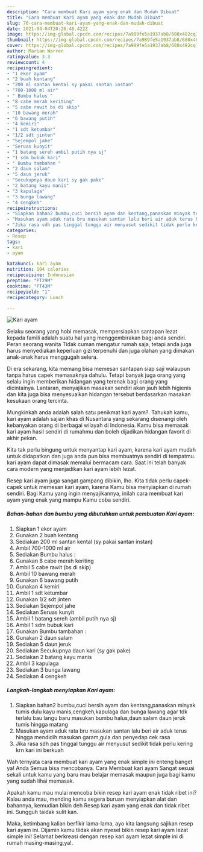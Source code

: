 ```yaml
---
description: "Cara membuat Kari ayam yang enak dan Mudah Dibuat"
title: "Cara membuat Kari ayam yang enak dan Mudah Dibuat"
slug: 76-cara-membuat-kari-ayam-yang-enak-dan-mudah-dibuat
date: 2021-04-04T20:26:46.422Z
image: https://img-global.cpcdn.com/recipes/7a989fe5a1937ab8/680x482cq70/kari-ayam-foto-resep-utama.jpg
thumbnail: https://img-global.cpcdn.com/recipes/7a989fe5a1937ab8/680x482cq70/kari-ayam-foto-resep-utama.jpg
cover: https://img-global.cpcdn.com/recipes/7a989fe5a1937ab8/680x482cq70/kari-ayam-foto-resep-utama.jpg
author: Marian Warren
ratingvalue: 3.3
reviewcount: 4
recipeingredient:
- "1 ekor ayam"
- "2 buah kentang"
- "200 ml santan kental sy pakai santan instan"
- "700-1000 ml air"
- " Bumbu halus "
- "8 cabe merah keriting"
- "5 cabe rawit bs di skip"
- "10 bawang merah"
- "6 bawang putih"
- "4 kemiri"
- "1 sdt ketumbar"
- "1/2 sdt jinten"
- "Sejempol jahe"
- "Seruas kunyit"
- "1 batang sereh ambil putih nya sj"
- "1 sdm bubuk kari"
- " Bumbu tambahan "
- "2 daun salam"
- "5 daun jeruk"
- "Secukupnya daun kari sy gak pake"
- "2 batang kayu manis"
- "3 kapulaga"
- "3 bunga lawang"
- "4 cengkeh"
recipeinstructions:
- "Siapkan bahan2 bumbu,cuci bersih ayam dan kentang,panaskan minyak tumis dulu kayu manis,cengkeh,kapulaga dan bunga lawang agar tdk terlalu bau langu baru masukan bumbu halus,daun salam daun jeruk tumis hingga matang"
- "Masukan ayam aduk rata bru masukan santan lalu beri air aduk terus hingga mendidih masukan garam,gula dan penyedap cek rasa"
- "Jika rasa sdh pas tinggal tunggu air menyusut sedikit tidak perlu kering krn kari ini berkuah"
categories:
- Resep
tags:
- kari
- ayam

katakunci: kari ayam 
nutrition: 104 calories
recipecuisine: Indonesian
preptime: "PT29M"
cooktime: "PT43M"
recipeyield: "1"
recipecategory: Lunch

---
```



![Kari ayam](https://img-global.cpcdn.com/recipes/7a989fe5a1937ab8/680x482cq70/kari-ayam-foto-resep-utama.jpg)

Selaku seorang yang hobi memasak, mempersiapkan santapan lezat kepada famili adalah suatu hal yang menggembirakan bagi anda sendiri. Peran seorang  wanita Tidak cuman mengatur rumah saja, tetapi anda juga harus menyediakan keperluan gizi terpenuhi dan juga olahan yang dimakan anak-anak harus menggugah selera.

Di era  sekarang, kita memang bisa memesan santapan siap saji walaupun tanpa harus capek memasaknya dahulu. Tetapi banyak juga orang yang selalu ingin memberikan hidangan yang terenak bagi orang yang dicintainya. Lantaran, menyajikan masakan sendiri akan jauh lebih higienis dan kita juga bisa menyesuaikan hidangan tersebut berdasarkan masakan kesukaan orang tercinta. 



Mungkinkah anda adalah salah satu penikmat kari ayam?. Tahukah kamu, kari ayam adalah sajian khas di Nusantara yang sekarang disenangi oleh kebanyakan orang di berbagai wilayah di Indonesia. Kamu bisa memasak kari ayam hasil sendiri di rumahmu dan boleh dijadikan hidangan favorit di akhir pekan.

Kita tak perlu bingung untuk menyantap kari ayam, karena kari ayam mudah untuk didapatkan dan juga anda pun bisa membuatnya sendiri di tempatmu. kari ayam dapat dimasak memalui bermacam cara. Saat ini telah banyak cara modern yang menjadikan kari ayam lebih lezat.

Resep kari ayam juga sangat gampang dibikin, lho. Kita tidak perlu capek-capek untuk memesan kari ayam, karena Kamu bisa menyiapkan di rumah sendiri. Bagi Kamu yang ingin menyajikannya, inilah cara membuat kari ayam yang enak yang mampu Kamu coba sendiri.

<!--inarticleads1-->

##### Bahan-bahan dan bumbu yang dibutuhkan untuk pembuatan Kari ayam:

1. Siapkan 1 ekor ayam
1. Gunakan 2 buah kentang
1. Sediakan 200 ml santan kental (sy pakai santan instan)
1. Ambil 700-1000 ml air
1. Sediakan  Bumbu halus :
1. Gunakan 8 cabe merah keriting
1. Ambil 5 cabe rawit (bs di skip)
1. Ambil 10 bawang merah
1. Gunakan 6 bawang putih
1. Gunakan 4 kemiri
1. Ambil 1 sdt ketumbar
1. Gunakan 1/2 sdt jinten
1. Sediakan Sejempol jahe
1. Sediakan Seruas kunyit
1. Ambil 1 batang sereh (ambil putih nya sj)
1. Ambil 1 sdm bubuk kari
1. Gunakan  Bumbu tambahan :
1. Gunakan 2 daun salam
1. Sediakan 5 daun jeruk
1. Sediakan Secukupnya daun kari (sy gak pake)
1. Sediakan 2 batang kayu manis
1. Ambil 3 kapulaga
1. Sediakan 3 bunga lawang
1. Sediakan 4 cengkeh




<!--inarticleads2-->

##### Langkah-langkah menyiapkan Kari ayam:

1. Siapkan bahan2 bumbu,cuci bersih ayam dan kentang,panaskan minyak tumis dulu kayu manis,cengkeh,kapulaga dan bunga lawang agar tdk terlalu bau langu baru masukan bumbu halus,daun salam daun jeruk tumis hingga matang
1. Masukan ayam aduk rata bru masukan santan lalu beri air aduk terus hingga mendidih masukan garam,gula dan penyedap cek rasa
1. Jika rasa sdh pas tinggal tunggu air menyusut sedikit tidak perlu kering krn kari ini berkuah




Wah ternyata cara membuat kari ayam yang enak simple ini enteng banget ya! Anda Semua bisa mencobanya. Cara Membuat kari ayam Sangat sesuai sekali untuk kamu yang baru mau belajar memasak maupun juga bagi kamu yang sudah lihai memasak.

Apakah kamu mau mulai mencoba bikin resep kari ayam enak tidak ribet ini? Kalau anda mau, mending kamu segera buruan menyiapkan alat dan bahannya, kemudian bikin deh Resep kari ayam yang enak dan tidak ribet ini. Sungguh taidak sulit kan. 

Maka, ketimbang kalian berfikir lama-lama, ayo kita langsung sajikan resep kari ayam ini. Dijamin kamu tiidak akan nyesel bikin resep kari ayam lezat simple ini! Selamat berkreasi dengan resep kari ayam lezat simple ini di rumah masing-masing,ya!.

